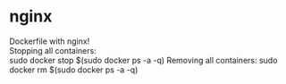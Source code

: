 # nginx
Dockerfile with nginx!
<br>
Stopping all containers:<br>
sudo docker stop $(sudo docker ps -a -q)
Removing all containers:
sudo docker rm $(sudo docker ps -a -q)
